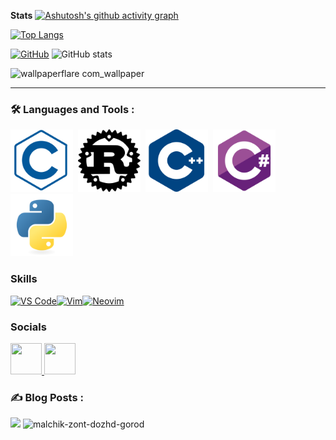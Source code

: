<b>Stats</b>
[![Ashutosh's github activity graph](https://github-readme-activity-graph.vercel.app/graph?username=Junsious&theme=material-palenight)](https://github.com/ashutosh00710/github-readme-activity-graph)

        
[![Top Langs](https://github-readme-stats.vercel.app/api/top-langs/?username=junsious&layout=compact&theme=tokyonight)](https://github.com/anuraghazra/github-readme-stats)

<a href="https://git.io/streak-stats"><img src="https://streak-stats.demolab.com?user=Junsious&theme=tokyonight" alt="GitHub" /></a>
![GitHub stats](https://github-readme-stats.vercel.app/api?username=Junsious&show_icons=true&theme=tokyonight)



![wallpaperflare com_wallpaper](https://github.com/user-attachments/assets/4455bb4f-f13f-4a44-8075-ab0b94e2e9e4)


---
### :hammer_and_wrench: Languages and Tools :

<div>
  <img src="https://github.com/devicons/devicon/blob/master/icons/c/c-line.svg" title="C" alt="C" width="100" height="100"/>&nbsp;
  <img src="https://github.com/devicons/devicon/blob/master/icons/rust/rust-original.svg" title="Rust" alt="Rust" width="100" height="100"/>&nbsp;
  <img src="https://github.com/devicons/devicon/blob/master/icons/cplusplus/cplusplus-plain.svg" title="C++" alt="C++" width="100" height="100"/>&nbsp;
  <img src="https://github.com/devicons/devicon/blob/master/icons/csharp/csharp-original.svg" title="C#" alt="C#" width="100" height="100"/>&nbsp;
  <img src="https://github.com/devicons/devicon/blob/master/icons/python/python-original.svg" title="Python" alt="Python" width="100" height="100"/>&nbsp;
</div>

### Skills 
<p align="left">
<a href="https://code.visualstudio.com/" target="_blank" rel="noreferrer"><img src="https://raw.githubusercontent.com/danielcranney/readme-generator/main/public/icons/skills/visualstudiocode.svg" width="70" height="70" alt="VS Code" /></a><a href="https://www.vim.org/" target="_blank" rel="noreferrer"><img src="https://raw.githubusercontent.com/danielcranney/readme-generator/main/public/icons/skills/vim.svg" width="70" height="70" alt="Vim" /></a><a href="https://neovim.io/" target="_blank" rel="noreferrer"><img src="https://raw.githubusercontent.com/danielcranney/readme-generator/main/public/icons/skills/neovim.svg" width="70" height="70" alt="Neovim" /></a>
                    </p>
                    

### Socials
                  
<p align="left"> <a href="https://discord.com/users/junsious" target="_blank" rel="noreferrer"> <picture> <source media="(prefers-color-scheme: dark)" srcset="https://raw.githubusercontent.com/danielcranney/readme-generator/main/public/icons/socials/discord-dark.svg" /> <source media="(prefers-color-scheme: light)" srcset="https://raw.githubusercontent.com/danielcranney/readme-generator/main/public/icons/socials/discord.svg" /> <img src="https://raw.githubusercontent.com/danielcranney/readme-generator/main/public/icons/socials/discord.svg" width="50" height="50" /> </picture> </a> <a href="https://www.github.com/junsious" target="_blank" rel="noreferrer"> <picture> <source media="(prefers-color-scheme: dark)" srcset="https://raw.githubusercontent.com/danielcranney/readme-generator/main/public/icons/socials/github-dark.svg" /> <source media="(prefers-color-scheme: light)" srcset="https://raw.githubusercontent.com/danielcranney/readme-generator/main/public/icons/socials/github.svg" /> <img src="https://raw.githubusercontent.com/danielcranney/readme-generator/main/public/icons/socials/github.svg" width="50" height="50" /> </picture> </a></p>

### :writing_hand: Blog Posts :

<!-- BLOG-POST-LIST:START -->



<!-- BLOG-POST-LIST:END -->

    



    




![](https://komarev.com/ghpvc/?username=Junsious&style=for-the-badge&color=blueviolet)
![malchik-zont-dozhd-gorod](https://github.com/user-attachments/assets/d7e6ea96-e95f-400e-893c-fdfffab632cf)
